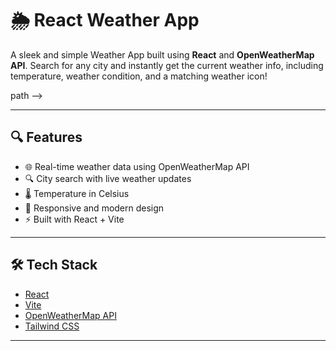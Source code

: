 # 🌦️ React Weather App

A sleek and simple Weather App built using **React** and **OpenWeatherMap API**. Search for any city and instantly get the current weather info, including temperature, weather condition, and a matching weather icon!

 path -->

---

## 🔍 Features

- 🌐 Real-time weather data using OpenWeatherMap API
- 🔍 City search with live weather updates
- 🌡️ Temperature in Celsius
- 🎨 Responsive and modern design
- ⚡ Built with React + Vite

---




## 🛠️ Tech Stack

- [React](https://reactjs.org/)
- [Vite](https://vitejs.dev/)
- [OpenWeatherMap API](https://openweathermap.org/api)
- [Tailwind CSS](https://tailwindcss.com/) 

---

